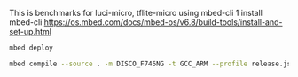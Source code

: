 This is benchmarks for luci-micro, tflite-micro using mbed-cli 1
install  mbed-cli https://os.mbed.com/docs/mbed-os/v6.8/build-tools/install-and-set-up.html
```bash
mbed deploy
```
 
```bash
mbed compile --source . -m DISCO_F746NG -t GCC_ARM --profile release.json --flash
```
